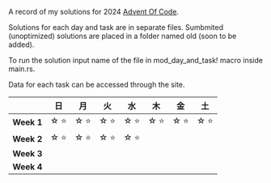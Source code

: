 A record of my solutions for 2024 [Advent Of Code](https://adventofcode.com/ "AoC").

Solutions for each day and task are in separate files. Sumbmited (unoptimized) solutions are placed in a folder named old (soon to be added).

To run the solution input name of the file in mod_day_and_task! macro inside main.rs.

Data for each task can be accessed through the site.

|            | 日 | 月 | 火 | 水 | 木 | 金 | 土 |
|:-----------|-------|-------|-------|-------|-------|-------|-------|
| **Week 1** |☆&nbsp;⭐|☆&nbsp;⭐|☆&nbsp;⭐|☆&nbsp;⭐|☆&nbsp;⭐|☆&nbsp;⭐|☆&nbsp;⭐|
| **Week 2** |☆&nbsp;⭐|☆&nbsp;⭐|☆&nbsp;⭐|☆&nbsp;⭐||||
| **Week 3** ||||||||
| **Week 4** ||||||||
